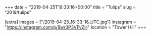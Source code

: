 +++
date = "2019-04-25T16:33:16+00:00"
title = "Tulips"
slug = "2019/tulips"

[extra]
images = ["/2019-04-25_16-33-16_UTC.jpg"]
instagram = "https://instagram.com/p/Bwr3P3VFvZH"
location = "Tower Hill"
+++
